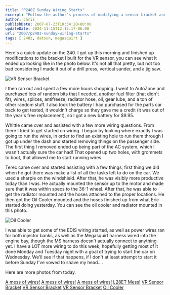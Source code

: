 ```yaml
---
title: "P240Z Sunday Wiring Starts"
excerpt: "Follow the author's process of modifying a sensor bracket and tackling wiring tasks for a vehicle, with an aim to start the car soon."
author: chris
publishDate: 2007-07-23T10:34:20+00:00
updateDate: 2024-11-15T12:15:17-06:00
url: "2007/p240z-sunday-wiring-starts"
tags: [ 240z, datsun, megasquirt ]
---
```


Here's a quick update on the 240. I got up this morning and finished up modifications to the bracket I built for the VR sensor, you can see what it ended up looking like in the photo below. It's not all that pretty, but not too bad considering I made it out of a drill press, vertical sander, and a jig saw.

![VR Sensor Bracket](https://farm2.static.flickr.com/1089/872518561_ee2917d9ee_m.jpg)

I then ran out and spent a few more hours shopping. I went to AutoZone and purchased lots of random bits that I needed, another fuel filter (that didn't fit), wires, splices, antifreeze, radiator hose, oil, gear lube, and a ton of other random stuff. I also took the battery I had purchased for the parts car back to get tested, it wouldn't charge so they gave me a credit (it was out of the year's free replacement), so I got a new battery for $9.95.

Whittle came over and assisted with a few more wiring questions. From there I tried to get started on wiring. I began by looking where exactly I was going to run the wires, in order to find an existing hole to run them through I got up under the dash and started removing things on the passenger side. The first thing I removed ended up being part of the AC system, which I wasn't actually sure the car had! That opened up two holes, with grommets to boot, that allowed me to start running wires.

Terec came over and started assisting with a few things, first thing we did when he got there was make a list of all the tasks left to do on the car. We used a sharpie on the windshield. After that, he was visibly more productive today than I was. He actually mounted the sensor up to the motor and made sure that it was within specs to the 36-1 wheel. After that, he was able to get the radiator mounted and the hoses attached to the proper locations. He then got the Oil Cooler mounted and the hoses finished up from what Eric started doing yesterday. You can see the oil cooler and radiator mounted in this photo.

![Oil Cooler](https://farm2.static.flickr.com/1205/873353908_e4809af1b0_m.jpg)

I was able to get some of the EDIS wiring started, as well as power wires ran for both injector banks, as well as the Megasquirt harness wired into the engine bay, though the MS harness doesn't actually connect to anything yet. I have a LOT more wiring to do this week, hopefully getting most of it done Monday and Tuesday night with a goal of trying to start the car on Wednesday. We'll see if that happens, if I don't at least attempt to start it before Sunday I've vowed to shave my head....

Here are more photos from today.

[A mess of wires!](https://farm2.static.flickr.com/1223/872530883_26316591e1_s.jpg)
[A mess of wires!](https://farm2.static.flickr.com/1113/872527971_dd62e028d7_s.jpg)
[A mess of wires!](https://farm2.static.flickr.com/1182/872525013_0ac1db8473_s.jpg)
[L28ET Mess!](https://farm2.static.flickr.com/1085/872521791_e1a508370d_s.jpg)
[VR Sensor Bracket](https://farm2.static.flickr.com/1089/872518561_ee2917d9ee_s.jpg)
[VR Sensor Bracket](https://farm2.static.flickr.com/1392/872512225_882694dc4f_s.jpg)
[VR Sensor Bracket](https://farm2.static.flickr.com/1006/873359360_8922d469fe_s.jpg)
[Oil Cooler](https://farm2.static.flickr.com/1205/873353908_e4809af1b0_s.jpg)

